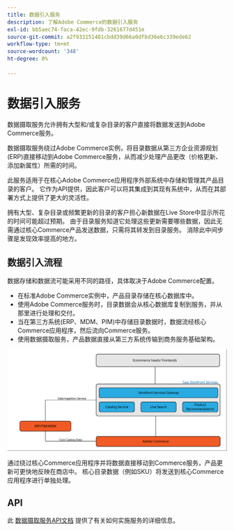 ```yaml
---
title: 数据引入服务
description: 了解Adobe Commerce的数据引入服务
exl-id: bb5aec74-faca-42ec-9fdb-3261677d451e
source-git-commit: a2f933151481cbdd39d66a0dfbd36e6c339ede62
workflow-type: tm+mt
source-wordcount: '348'
ht-degree: 0%

---
```


# 数据引入服务

数据摄取服务允许拥有大型和/或复杂目录的客户直接将数据发送到Adobe Commerce服务。

数据摄取服务绕过Adobe Commerce实例，将目录数据从第三方企业资源规划(ERP)直接移动到Adobe Commerce服务，从而减少处理产品更改（价格更新、添加新属性）所需的时间。

此服务适用于在核心Adobe Commerce应用程序外部系统中存储和管理其产品目录的客户。 它作为API提供，因此客户可以将其集成到其现有系统中，从而在其部署方式上提供了更大的灵活性。

拥有大型、复杂目录或频繁更新的目录的客户担心新数据在Live Store中显示所花的时间可能超过预期。 由于目录服务知道它处理这些更新需要哪些数据，因此无需通过核心Commerce产品发送数据，只需将其转发到目录服务。 消除此中间步骤是发现效率提高的地方。

## 数据引入流程

数据存储和数据流可能采用不同的路径，具体取决于Adobe Commerce配置。

* 在标准Adobe Commerce实例中，产品目录存储在核心数据库中。
* 使用Adobe Commerce服务时，目录数据会从核心数据库复制到服务，并从那里进行处理和交付。
* 当在第三方系统(ERP、MDM、PIM)中存储目录数据时，数据流经核心Commerce应用程序，然后流向Commerce服务。
* 使用数据摄取服务，产品数据直接从第三方系统传输到商务服务基础架构。

![数据引入服务](assets/data-ingestion.png)

通过绕过核心Commerce应用程序并将数据直接移动到Commerce服务，产品更新可更快地反映在商店中。 核心目录数据（例如SKU）将发送到核心Commerce应用程序进行单独处理。

## API

此 [数据摄取服务API文档](https://developer.adobe.com/commerce/services/data-ingestion) 提供了有关如何实施服务的详细信息。
